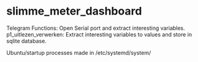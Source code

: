 # slimme_meter_dashboard

Telegram Functions: Open Serial port and extract interesting variables.
p1_uitlezen_verwerken: Extract interesting variables to values and store in sqlite database.

Ubuntu/startup processes made in /etc/systemd/system/